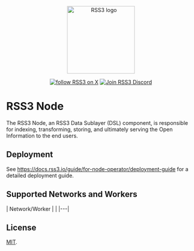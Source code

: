 <!-- markdownlint-disable -->
<p align="center">
  <a href="https://rss3.io" target="_blank" rel="noopener noreferrer">
    <!-- RSS3 White logo, used the hosting for an absolute link -->
    <img width="180" src="https://cdn.jsdelivr.net/gh/rss3-network/rss3-assets/logo.svg" alt="RSS3 logo">
  </a>
</p>
<p align="center">
  <a href="https://link.rss3.io/x"><img src="https://img.shields.io/twitter/follow/rss3_?color=%230072ff" alt="follow RSS3 on X"></a>
  <a href="https://link.rss3.io/discord"><img src="https://img.shields.io/badge/chat-discord-blue?style=flat&logo=discord&color=%230072ff" alt="Join RSS3 Discord"></a>
  <!-- add NPM and other badges when needed -->
</p>
<!-- markdownlint-enable -->

# RSS3 Node
The RSS3 Node, an RSS3 Data Sublayer (DSL) component, is responsible for indexing, transforming, storing, and ultimately serving the Open Information to the end users.
## Deployment
See <https://docs.rss3.io/guide/for-node-operator/deployment-guide> for a detailed deployment guide.
## Supported Networks and Workers
<!-- network-worker table starts -->
| Network/Worker |  |
|---|
<!-- network-worker table ends -->
[^1]: The core worker covers all the data on the network where it operates, except for the data already covered by other workers.
For more information: <https://docs.rss3.io/guide/data-sublayer/worker>
## License
<!-- We use MIT as it's almost unrestricted. -->
[MIT](LICENSE).
